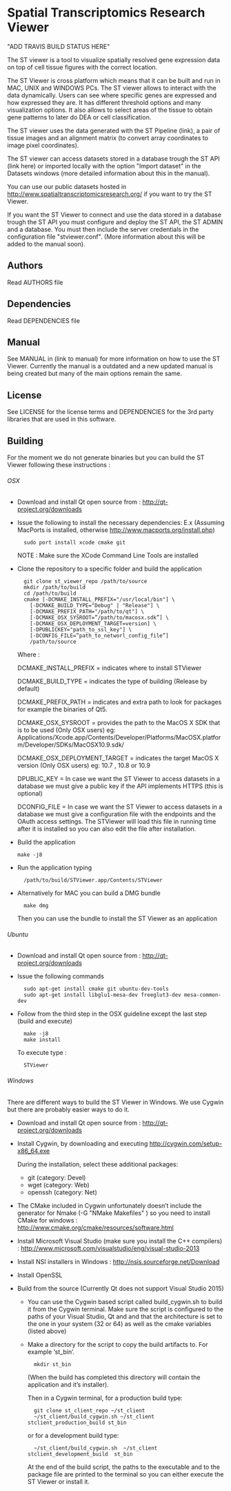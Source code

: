 # Spatial Transcriptomics Research Viewer

"ADD TRAVIS BUILD STATUS HERE"

The ST viewer is a tool to visualize spatially resolved gene
expression data on top of cell tissue figures with the correct
location.

The ST Viewer is cross platform which means that it can
be built and run in MAC, UNIX and WINDOWS PCs. 
The ST viewer allows to interact with the data dynamically.
Users can see where specific genes are expressed and how
expressed they are. It has different threshold options
and many visualization options. It also allows
to select areas of the tissue to obtain gene patterns
to later do DEA or cell classification. 

The ST viewer uses the data generated with the ST Pipeline (link), 
a pair of tissue images and an alignment matrix (to convert
array coordinates to image pixel coordinates). 

The ST viewer can access datasets stored in a database trough the ST API (link here)
or imported locally with the option "Import dataset" in the Datasets windows
(more detailed information about this in the manual).

You can use our public datasets hosted in http://www.spatialtranscriptomicsresearch.org/
if you want to try the ST Viewer.

If you want the ST Viewer to connect and use the data stored
in a database trough the ST API you must
configure and deploy the ST API, the ST ADMIN
and a database. You must then include the server credentials
in the configuration file "stviewer.conf". 
(More information about this will be added to the manual soon).

## Authors
Read AUTHORS file

## Dependencies
Read DEPENDENCIES file

## Manual
See MANUAL in (link to manual) for more information
on how to use the ST Viewer.
Currently the manual is a outdated and a new updated
manual is being created but many of the main options
remain the same. 

## License
See LICENSE for the license terms and DEPENDENCIES for the 3rd party
libraries that are used in this software.

## Building
For the moment we do not generate binaries
but you can build the ST Viewer following these
instructions :

###### OSX
* Download and install Qt open source from : http://qt-project.org/downloads

* Issue the following to install the necessary dependencies:
  E.x (Assuming MacPorts is installed, otherwise http://www.macports.org/install.php)
        
        sudo port install xcode cmake git

    NOTE : Make sure the XCode Command Line Tools are installed
* Clone the repository to a specific folder and build the application

        git clone st_viewer_repo /path/to/source
        mkdir /path/to/build
        cd /path/to/build
        cmake [-DCMAKE_INSTALL_PREFIX="/usr/local/bin"] \
          [-DCMAKE_BUILD_TYPE="Debug" | "Release"] \
          [-DCMAKE_PREFIX_PATH="/path/to/qt"] \
          [-DCMAKE_OSX_SYSROOT=”/path/to/macosx.sdk”] \
          [-DCMAKE_OSX_DEPLOYMENT_TARGET=version] \
          [-DPUBLICKEY="path_to_ssl_key"] \
          [-DCONFIG_FILE=”path_to_networl_config_file”]
          /path/to/source

    Where : 

    DCMAKE_INSTALL_PREFIX = indicates where to install STViewer

    DCMAKE_BUILD_TYPE = indicates the type of building (Release by default)

    DCMAKE_PREFIX_PATH = indicates and extra path to look for packages for example the
    binaries of Qt5.

    DCMAKE_OSX_SYSROOT = provides the path to the MacOS X SDK that is to be used (Only OSX users)
    eg: Applications/Xcode.app/Contents/Developer/Platforms/MacOSX.platform/Developer/SDKs/MacOSX10.9.sdk/

    DCMAKE_OSX_DEPLOYMENT_TARGET = indicates the target MacOS X version (Only OSX users)
    eg: 10.7 , 10.8 or 10.9
    
    DPUBLIC_KEY = In case we want the ST Viewer to access datasets in a database we must
    give a public key if the API implements HTTPS (this is optional) 
    
    DCONFIG_FILE = In case we want the ST Viewer to access datasets in a database we must
    give a configuration file with the endpoints and the OAuth access settings.
    The STViewer will load this file in running time after it is installed so you can
    also edit the file after installation.

*   Build the application

        make -j8 
    
* Run the application typing

        /path/to/build/STViewer.app/Contents/STViewer
        
* Alternatively for MAC you can build a DMG bundle 

        make dmg
        
    Then you can use the bundle to install the ST Viewer as an application

###### Ubuntu

* Download and install Qt open source from : http://qt-project.org/downloads
* Issue the following commands

        sudo apt-get install cmake git ubuntu-dev-tools
        sudo apt-get install libglu1-mesa-dev freeglut3-dev mesa-common-dev

* Follow from the third step in the OSX guideline except the last step (build and execute)

        make -j8
        make install
        
    To execute type :
      
        STViewer

###### Windows

There are different ways to build the ST Viewer in Windows.
We use Cygwin but there are probably easier ways to do it. 

* Download and install Qt open source from : http://qt-project.org/downloads
* Install Cygwin, by downloading and executing http://cygwin.com/setup-x86_64.exe

    During the installation, select these additional packages:

    * git (category: Devel)
    * wget (category: Web)
    * openssh (category: Net)

* The CMake included in Cygwin unfortunately doesn’t include
the generator for Nmake (-G "NMake Makefiles" ) so you need to
install CMake for windows : http://www.cmake.org/cmake/resources/software.html

* Install Microsoft Visual Studio (make sure you install the C++ compilers) : http://www.microsoft.com/visualstudio/eng/visual-studio-2013

* Install NSI installers in Windows : http://nsis.sourceforge.net/Download

* Install OpenSSL

* Build from the source (Currently Qt does not support Visual Studio 2015)

    - You can use the Cygwin based script called build_cygwin.sh to build it from the Cygwin terminal.
    Make sure the script is configured to the paths of your Visual Studio, Qt and and that the architecture 
    is set to the one in your system (32 or 64) as well as the cmake variables (listed above)

    - Make a directory for the script to copy the build artifacts to. For example ‘st_bin’.

            mkdir st_bin

        (When the build has completed this directory will contain the application and it’s installer).
        
        Then in a Cygwin terminal, for a production build type:
        
            git clone st_client_repo ~/st_client
            ~/st_client/build_cygwin.sh ~/st_client stclient_production_build st_bin

        or for a development build type:

            ~/st_client/build_cygwin.sh  ~/st_client  stclient_development_build  st_bin

        At the end of the build script, the paths to the executable and to the package
        file are printed to the terminal so you can either execute the ST Viewer or install it.
    

